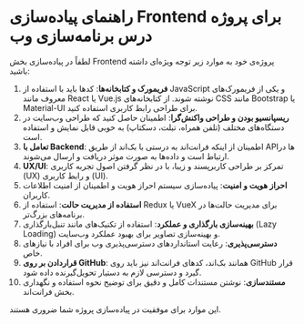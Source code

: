 # راهنمای پیاده‌سازی Frontend برای پروژه درس برنامه‌سازی وب

لطفاً در پیاده‌سازی بخش Frontend پروژه‌ی خود به موارد زیر توجه ویژه‌ای داشته باشید:

1. **فریمورک و کتابخانه‌ها**: کدها باید با استفاده از JavaScript و یکی از فریمورک‌های معروف مانند React یا Vue.js نوشته شوند. از کتابخانه‌های CSS مانند Bootstrap یا Material-UI برای طراحی رابط کاربری استفاده کنید.
2. **ریسپانسیو بودن و طراحی واکنش‌گرا**: اطمینان حاصل کنید که طراحی وب‌سایت در دستگاه‌های مختلف (تلفن همراه، تبلت، دسکتاپ) به خوبی قابل نمایش و استفاده است.
3. **تعامل با Backend**: اطمینان از اینکه فرانت‌اند به درستی با بک‌اند از طریق API‌ها در ارتباط است و داده‌ها به صورت موثر دریافت و ارسال می‌شوند.
4. **UX/UI**: تمرکز بر طراحی کاربرپسند و زیبا، با در نظر گرفتن اصول تجربه کاربری (UX) و رابط کاربری (UI).
5. **احراز هویت و امنیت**: پیاده‌سازی سیستم احراز هویت و اطمینان از امنیت اطلاعات کاربران.
6. **استفاده از مدیریت حالت**: استفاده از Redux یا VueX برای مدیریت حالت‌ها در برنامه‌های بزرگ‌تر.
7. **بهینه‌سازی بارگذاری و عملکرد**: استفاده از تکنیک‌های مانند تنبل‌بارگذاری (Lazy Loading) و بهینه‌سازی تصاویر برای بهبود عملکرد وب‌سایت.
8. **دسترسی‌پذیری**: رعایت استانداردهای دسترسی‌پذیری وب برای افراد با نیازهای خاص.
9. **قراردادن بر روی GitHub**: همانند بک‌اند، کدهای فرانت‌اند نیز باید روی GitHub قرار گیرد و دسترسی لازم به دستیار تحویل‌گیرنده داده شود.
10. **مستندسازی**: نوشتن مستندات کامل و دقیق برای توضیح نحوه استفاده و نگهداری بخش فرانت‌اند.

این موارد برای موفقیت در پیاده‌سازی پروژه شما ضروری هستند.